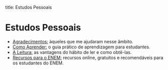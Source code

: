 title: Estudos Pessoais

# Estudos Pessoais

- [Agradecimentos:](./agradecimentos/) àqueles que me ajudaram nesse âmbito.
- [Como Aprender:](./como-aprender/) o guia prático de aprendizagem para estudantes.
- [A Leitura:](./a-leitura/) as vantagens do hábito de ler e como obtê-las.
- [Recursos para o ENEM:](./recursos-para-o-enem/) recursos online, gratuitos e recomendáveis para os estudantes do ENEM.
